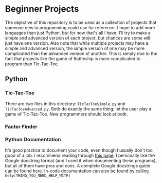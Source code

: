 # Beginner Projects

The objective of this repository is to be used as a collection of projects that someone new to programming could use for reference. I hope to add more languages than just Python, but for now that's all I have. I'll try to make a simple and advanced version of each project, but chances are some will just have one version. Also note that while multiple projects may have a simple and advanced version, the simple version of one may be more complicated than the advanced version of another. This is simply due to the fact that projects like the game of Battleship is more complicated to program than Tic-Tac-Toe.

## Python

### Tic-Tac-Toe

There are two files in this directory: `TicTacToeSimple.py` and `TicTacToeAdvanced.py`. Both do exactly the same thing: let the user play a game of Tic-Tac-Toe. New programmers should look at both.

### Factor Finder


### Python Documentation

It's good practice to document your code, even though I usually don't too good of a job. I recommend reading through [this page](https://realpython.com/documenting-python-code/#documenting-your-python-code-base-using-docstrings). I personally like the Google docstring format (and I used it when documenting these programs), but all of them have pros and cons. A complete Google docstrings guide can be found [here](https://github.com/google/styleguide/blob/gh-pages/pyguide.md#38-comments-and-docstrings). In-code documentation can also be found by calling `help(THING_YOU_NEED_HELP_WITH)`
